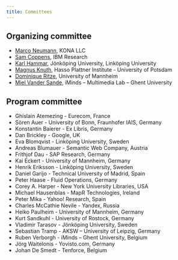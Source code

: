```yaml
---
title: Committees
---
```


## Organizing committee

- [Marco Neumann](mailto:marco.neumann@gmail.com), KONA LLC
- [Sam Coppens](mailto:sam.coppens@ugent.be), IBM Research
- [Karl Hammar](mailto:karl.hammar@jth.hj.se), Jönköping University, Linköping University
- [Magnus Knuth](http://www.hpi.uni-potsdam.de/meinel/lehrstuhl/team_fotos/current_phd_students/magnus_knuth.html), Hasso Plattner Institute - University of Potsdam
- [Dominique Ritze](mailto:dominique@informatik.uni-mannheim.de), University of Mannheim
- [Miel Vander Sande](mailto:miel.vandersande@ugent.be), iMinds – Multimedia Lab – Ghent University

## Program committee

- Ghislain Atemezing - Eurecom, France
- Sören Auer - University of Bonn, Fraunhofer IAIS, Germany
- Konstantin Baierer - Ex Libris, Germany
- Dan Brickley - Google, UK
- Eva Blomqvist - Linköping University, Sweden
- Andreas Blumauer - Semantic Web Company, Austria
- Frithjof Dau - SAP Research, Germany
- Kai Eckert - University of Mannheim, Germany
- Henrik Eriksson - Linköping University, Sweden
- Daniel Garijo - Technical University of Madrid, Spain
- Peter Haase - Fluid Operations, Germany
- Corey A. Harper - New York University Libraries, USA
- Michael Hausenblas - MapR Technologies, Ireland
- Peter Mika - Yahoo! Research, Spain
- Charles McCathie Nevile - Yandex, Russia
- Heiko Paulheim - University of Mannheim, Germany
- Kurt Sandkuhl - University of Rostock, Germany
- Vladimir Tarasov - Jönköping University, Sweden
- Sebastian Tramp - AKSW – University of Leipzig, Germany
- Ruben Verborgh - iMinds – Ghent University, Belgium
- Jörg Waitelonis - Yovisto.com, Germany
- Johan De Smedt - Tenforce, Belgium
